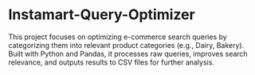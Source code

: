 # Instamart-Query-Optimizer
This project focuses on optimizing e-commerce search queries by categorizing them into relevant product categories (e.g., Dairy, Bakery). Built with Python and Pandas, it processes raw queries, improves search relevance, and outputs results to CSV files for further analysis.
